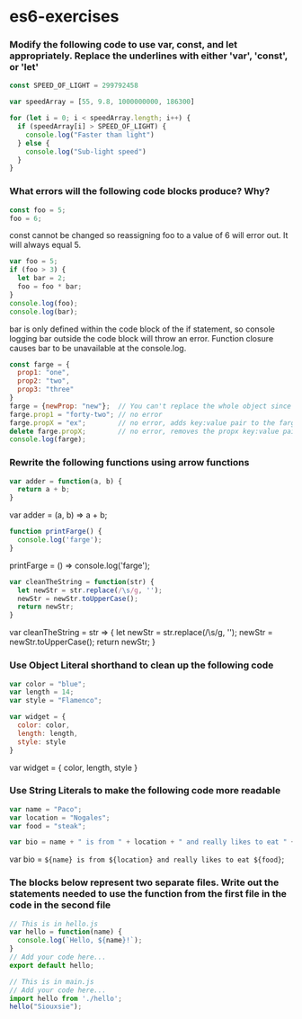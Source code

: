 # es6-exercises

### Modify the following code to use var, const, and let appropriately. Replace the underlines with either 'var', 'const', or 'let'

```js
const SPEED_OF_LIGHT = 299792458

var speedArray = [55, 9.8, 1000000000, 186300]

for (let i = 0; i < speedArray.length; i++) {
  if (speedArray[i] > SPEED_OF_LIGHT) {
    console.log("Faster than light")
  } else {
    console.log("Sub-light speed")
  }
}
```

### What errors will the following code blocks produce? Why?

```js
const foo = 5;
foo = 6;
```
const cannot be changed so reassigning foo to a value of 6 will error out. It will always equal 5.

```js
var foo = 5;
if (foo > 3) {
  let bar = 2;
  foo = foo * bar;
}
console.log(foo);
console.log(bar);
```
bar is only defined within the code block of the if statement, so console logging bar outside the code block will throw an error. Function closure causes bar to be unavailable at the console.log.


```js
const farge = {
  prop1: "one",
  prop2: "two",
  prop3: "three"
}
farge = {newProp: "new"};  // You can't replace the whole object since farge was stated in a const
farge.prop1 = "forty-two"; // no error
farge.propX = "ex";        // no error, adds key:value pair to the farge object
delete farge.propX;        // no error, removes the propx key:value pair from the object
console.log(farge);        
```

### Rewrite the following functions using arrow functions

```js
var adder = function(a, b) {
  return a + b;
}
```
var adder = (a, b) => a + b;


```js
function printFarge() {
  console.log('farge');
}
```
printFarge = () => console.log('farge');


```js
var cleanTheString = function(str) {
  let newStr = str.replace(/\s/g, '');
  newStr = newStr.toUpperCase();
  return newStr;
}

```
var cleanTheString = str => { let newStr = str.replace(/\s/g, ''); newStr = newStr.toUpperCase(); return newStr; }



### Use Object Literal shorthand to clean up the following code

```js
var color = "blue";
var length = 14;
var style = "Flamenco";

var widget = {
  color: color,
  length: length,
  style: style
}
```

var widget = {
  color,
  length,
  style
}

### Use String Literals to make the following code more readable

```js
var name = "Paco";
var location = "Nogales";
var food = "steak";

var bio = name + " is from " + location + " and really likes to eat " + food;
```
var bio = `${name} is from ${location} and really likes to eat ${food}`;


### The blocks below represent two separate files. Write out the statements needed to use the function from the first file in the code in the second file

```js
// This is in hello.js
var hello = function(name) {
  console.log(`Hello, ${name}!`);
}
// Add your code here...
export default hello;
```
```js
// This is in main.js
// Add your code here...
import hello from './hello';
hello("Siouxsie");
```
